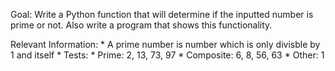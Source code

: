Goal: Write a Python function that will determine if the inputted number is prime or
    not. Also write a program that shows this functionality.

Relevant Information:
    * A prime number is number which is only divisble by 1 and itself
    * Tests:
        * Prime: 2, 13, 73, 97
        * Composite: 6, 8, 56, 63
        * Other: 1
